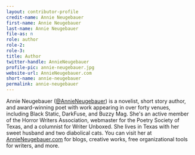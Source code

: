 ```yaml
---
layout: contributor-profile
credit-name: Annie Neugebauer
first-name: Annie Neugebauer
last-name: Annie Neugebauer
file-as: n
role: author
role-2:
role-3:
title: Author
twitter-handle: AnnieNeugebauer
profile-pic: annie-neugebauer.jpg
website-url: AnnieNeugebauer.com
short-name: annie-neugebauer
permalink: annie-neugebauer
---
```

Annie Neugebauer ([@AnnieNeugebauer]( https://twitter.com/AnnieNeugebauer)) is a novelist, short story author, and award-winning poet with work appearing in over forty venues, including Black Static, DarkFuse, and Buzzy Mag. She's an active member of the Horror Writers Association, webmaster for the Poetry Society of Texas, and a columnist for Writer Unboxed. She lives in Texas with her sweet husband and two diabolical cats. You can visit her at [AnnieNeugebauer.com](http://www.AnnieNeugebauer.com) for blogs, creative works, free organizational tools for writers, and more.
